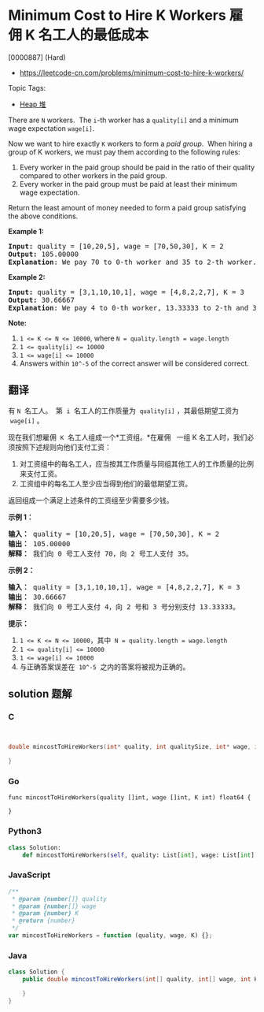 # Minimum Cost to Hire K Workers 雇佣 K 名工人的最低成本

[0000887] (Hard)

- https://leetcode-cn.com/problems/minimum-cost-to-hire-k-workers/

Topic Tags:

- [Heap 堆](https://leetcode-cn.com/tag/heap/)

There are `N` workers.  The `i`\-th worker has a `quality[i]` and a minimum wage expectation `wage[i]`.

Now we want to hire exactly `K` workers to form a _paid group_.  When hiring a group of K workers, we must pay them according to the following rules:

1.  Every worker in the paid group should be paid in the ratio of their quality compared to other workers in the paid group.
2.  Every worker in the paid group must be paid at least their minimum wage expectation.

Return the least amount of money needed to form a paid group satisfying the above conditions.

**Example 1:**

<pre><strong>Input: </strong>quality = <span id="example-input-1-1">[10,20,5]</span>, wage = <span id="example-input-1-2">[70,50,30]</span>, K = <span id="example-input-1-3">2</span>
<strong>Output: </strong><span id="example-output-1">105.00000
<strong>Explanation</strong>: </span><span>We pay 70 to 0-th worker and 35 to 2-th worker.</span>
</pre>

**Example 2:**

<pre><strong>Input: </strong>quality = <span id="example-input-2-1">[3,1,10,10,1]</span>, wage = <span id="example-input-2-2">[4,8,2,2,7]</span>, K = <span id="example-input-2-3">3</span>
<strong>Output: </strong><span id="example-output-2">30.66667
<strong>Explanation</strong>: </span><span>We pay 4 to 0-th worker, 13.33333 to 2-th and 3-th workers seperately.</span> 
</pre>

**Note:**

1.  `1 <= K <= N <= 10000`, where `N = quality.length = wage.length`
2.  `1 <= quality[i] <= 10000`
3.  `1 <= wage[i] <= 10000`
4.  Answers within `10^-5` of the correct answer will be considered correct.

## 翻译

有 `N`  名工人。  第  `i`  名工人的工作质量为  `quality[i]` ，其最低期望工资为  `wage[i]` 。

现在我们想雇佣  `K`  名工人组成一个*工资组。*在雇佣   一组 K 名工人时，我们必须按照下述规则向他们支付工资：

1.  对工资组中的每名工人，应当按其工作质量与同组其他工人的工作质量的比例来支付工资。
2.  工资组中的每名工人至少应当得到他们的最低期望工资。

返回组成一个满足上述条件的工资组至少需要多少钱。

**示例 1：**

<pre><strong>输入： </strong>quality = [10,20,5], wage = [70,50,30], K = 2
<strong>输出： </strong>105.00000
<strong>解释：</strong> 我们向 0 号工人支付 70，向 2 号工人支付 35。</pre>

**示例 2：**

<pre><strong>输入： </strong>quality = [3,1,10,10,1], wage = [4,8,2,2,7], K = 3
<strong>输出： </strong>30.66667
<strong>解释： </strong>我们向 0 号工人支付 4，向 2 号和 3 号分别支付 13.33333。</pre>

**提示：**

1.  `1 <= K <= N <= 10000`，其中  `N = quality.length = wage.length`
2.  `1 <= quality[i] <= 10000`
3.  `1 <= wage[i] <= 10000`
4.  与正确答案误差在  `10^-5`  之内的答案将被视为正确的。

## solution 题解

### C

```c


double mincostToHireWorkers(int* quality, int qualitySize, int* wage, int wageSize, int K){

}


```

### Go

```golang
func mincostToHireWorkers(quality []int, wage []int, K int) float64 {

}
```

### Python3

```python
class Solution:
    def mincostToHireWorkers(self, quality: List[int], wage: List[int], K: int) -> float:

```

### JavaScript

```javascript
/**
 * @param {number[]} quality
 * @param {number[]} wage
 * @param {number} K
 * @return {number}
 */
var mincostToHireWorkers = function (quality, wage, K) {};
```

### Java

```java
class Solution {
    public double mincostToHireWorkers(int[] quality, int[] wage, int K) {

    }
}
```
